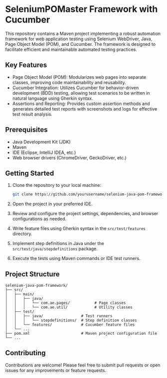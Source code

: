 # SeleniumPOMaster Framework with Cucumber

This repository contains a Maven project implementing a robust automation framework for web application testing using Selenium WebDriver, Java, Page Object Model (POM), and Cucumber. The framework is designed to facilitate efficient and maintainable automated testing practices.

## Key Features
- Page Object Model (POM): Modularizes web pages into separate classes, improving code maintainability and reusability.
- Cucumber Integration: Utilizes Cucumber for behavior-driven development (BDD) testing, allowing test scenarios to be written in natural language using Gherkin syntax.
- Assertions and Reporting: Provides custom assertion methods and generates detailed test reports with screenshots and logs for effective test result analysis.

## Prerequisites
- Java Development Kit (JDK)
- Maven
- IDE (Eclipse, IntelliJ IDEA, etc.)
- Web browser drivers (ChromeDriver, GeckoDriver, etc.)

## Getting Started

1. Clone the repository to your local machine:

   ```bash
   git clone https://github.com/yourusername/selenium-java-pom-framework.git
   ```

2. Open the project in your preferred IDE.

3. Review and configure the project settings, dependencies, and browser configurations as needed.

4. Write feature files using Gherkin syntax in the `src/test/features` directory.

5. Implement step definitions in Java under the `src/test/java/stepdefinitions` package.

6. Execute the tests using Maven commands or IDE test runners.

## Project Structure

```
selenium-java-pom-framework/
├── src/
│   ├── main/
│   │   ├── java/
│   │   │   └── com.ae.pages/           # Page classes
│   │   │   └── com.ae.util/            # Utility classes
│   ├── test/
│   │   ├── java/                 # Test runners
│   │   │   └── stepdefinitions/  # Step definition classes         
│   │   └── features/             # Cucumber feature files    
│   └── ...
├── pom.xml                       # Maven project configuration file
└── ...
```

## Contributing

Contributions are welcome! Please feel free to submit pull requests or open issues for any improvements or feature requests.
